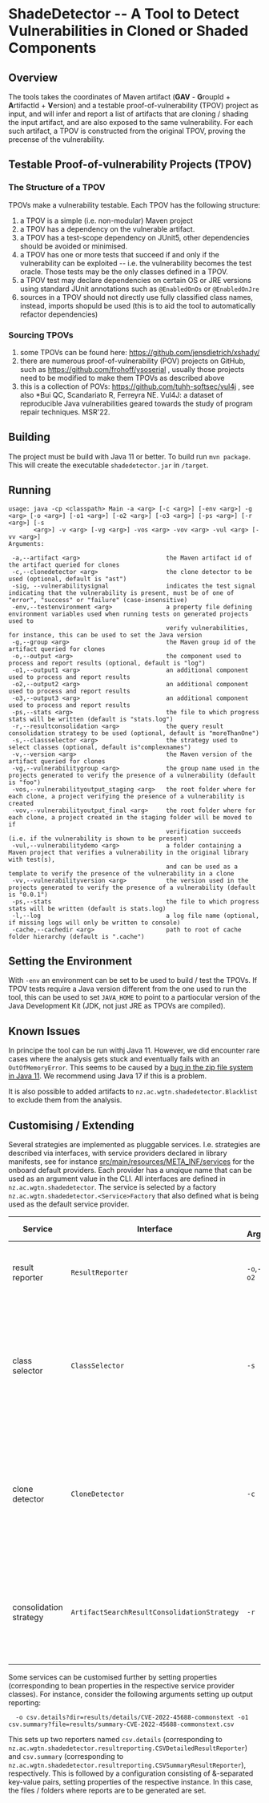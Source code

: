 # ShadeDetector -- A Tool to Detect Vulnerabilities in Cloned or Shaded Components

## Overview 

The tools takes the coordinates of Maven artifact (**GAV** - **G**roupId + **A**rtifactId + **V**ersion) and a testable proof-of-vulnerability (TPOV) project as input, 
and will infer and report a list of artifacts that are cloning / shading the input artifact, and are also exposed to the same vulnerability. For each such artifact,
a TPOV is constructed from the original TPOV, proving the precense of the vulnerability. 

## Testable Proof-of-vulnerability Projects (TPOV)

### The Structure of a TPOV 

TPOVs make a vulnerability testable. Each TPOV has the following structure:

1. a TPOV is a simple (i.e. non-modular) Maven project
2. a TPOV has a dependency on the vulnerable artifact. 
3. a TPOV has a test-scope dependency on JUnit5,  other dependencies should be avoided or minimised.
4. a TPOV has one or more tests that succeed if and only if the vulnerability can be exploited -- i.e. the vulnerability becomes the test oracle. Those tests may be the only classes defined in a TPOV.
5. a TPOV test may declare dependencies on certain OS or JRE versions using standard JUnit annotations such as  `@EnabledOnOs` or `@EnabledOnJre`
6. sources in a TPOV should not directly use fully classified class names, instead, imports shopuld be used (this is to aid the tool to automatically refactor dependencies) 

### Sourcing TPOVs

1. some TPOVs can be found here: https://github.com/jensdietrich/xshady/
2. there are numerous proof-of-vulnerability (POV) projects on GitHub, such as https://github.com/frohoff/ysoserial , usually those projects need to be modified to make them TPOVs as described above
3. this is a collection of POVs: https://github.com/tuhh-softsec/vul4j  , see also *Bui QC, Scandariato R, Ferreyra NE. Vul4J: a dataset of reproducible Java vulnerabilities geared towards the study of program repair techniques. MSR'22.

## Building

The project must be build with Java 11 or better. To build run `mvn package`. This will create the executable `shadedetector.jar` in `/target`.

## Running 

```
usage: java -cp <classpath> Main -a <arg> [-c <arg>] [-env <arg>] -g <arg> [-o <arg>] [-o1 <arg>] [-o2 <arg>] [-o3 <arg>] [-ps <arg>] [-r <arg>] [-s
       <arg>] -v <arg> [-vg <arg>] -vos <arg> -vov <arg> -vul <arg> [-vv <arg>]
Arguments:

 -a,--artifact <arg>                        the Maven artifact id of the artifact queried for clones
 -c,--clonedetector <arg>                   the clone detector to be used (optional, default is "ast")
 -sig, --vulnerabilitysignal                indicates the test signal indicating that the vulnerability is present, must be of one of "error", "success" or "failure" (case-insensitive)
 -env,--testenvironment <arg>               a property file defining environment variables used when running tests on generated projects used to
                                            verify vulnerabilities, for instance, this can be used to set the Java version
 -g,--group <arg>                           the Maven group id of the artifact queried for clones
 -o,--output <arg>                          the component used to process and report results (optional, default is "log")
 -o1,--output1 <arg>                        an additional component used to process and report results
 -o2,--output2 <arg>                        an additional component used to process and report results
 -o3,--output3 <arg>                        an additional component used to process and report results
 -ps,--stats <arg>                          the file to which progress stats will be written (default is "stats.log")
 -r,--resultconsolidation <arg>             the query result consolidation strategy to be used (optional, default is "moreThanOne")
 -s,--classselector <arg>                   the strategy used to select classes (optional, default is"complexnames")
 -v,--version <arg>                         the Maven version of the artifact queried for clones
 -vg,--vulnerabilitygroup <arg>             the group name used in the projects generated to verify the presence of a vulnerability (default is "foo")
 -vos,--vulnerabilityoutput_staging <arg>   the root folder where for each clone, a project verifying the presence of a vulnerability is created
 -vov,--vulnerabilityoutput_final <arg>     the root folder where for each clone, a project created in the staging folder will be moved to if
                                            verification succeeds (i.e. if the vulnerability is shown to be present)
 -vul,--vulnerabilitydemo <arg>             a folder containing a Maven project that verifies a vulnerability in the original library with test(s),
                                            and can be used as a template to verify the presence of the vulnerability in a clone
 -vv,--vulnerabilityversion <arg>           the version used in the projects generated to verify the presence of a vulnerability (default is "0.0.1")
 -ps,--stats                                the file to which progress stats will be written (default is stats.log)
 -l,--log                                   a log file name (optional, if missing logs will only be written to console)
 -cache,--cachedir <arg>                    path to root of cache folder hierarchy (default is ".cache")
```
 
## Setting the Environment

With `-env` an environment can be set to be used to build / test the TPOVs. If TPOV tests require a Java version different from the one used to run the tool, this can be used to set `JAVA_HOME` to point to a partiocular version of the Java Development Kit (JDK, not just JRE as TPOVs are compiled).

## Known Issues

In principe the tool can be run withj Java 11. However, we did encounter rare cases where the analysis gets stuck and eventually fails with an `OutOfMemoryError`. This seems to be caused by a [bug in the zip file system in Java 11](https://bugs.openjdk.org/browse/JDK-7143743). We recommend using Java 17 if this is a problem. 

It is also possible to added artifacts to `nz.ac.wgtn.shadedetector.Blacklist` to exclude them from the analysis. 

## Customising / Extending

Several strategies are implemented as pluggable services. I.e. strategies are described via interfaces, with service providers declared in library manifests, see for instance [src/main/resources/META_INF/services](src/main/resources/META_INF/services) for the onboard default providers. Each provider has a unqique name that can be used as an argument value in the CLI. All interfaces are defined in `nz.ac.wgtn.shadedetector`. The service is selected by a factory `nz.ac.wgtn.shadedetector.<Service>Factory` that also defined what is being used as the default service provider. 

| Service     | Interface   | CLI Argument(s) | Description | Default |
| ----------- | ----------- | -----------     | ----------- |  ----------- |
| result reporter      | `ResultReporter`  | `-o`,`-o1`,`-o2`,`-o2` | consumes analysis results, e.g. to generate reports | report results using standard *log4j* logging |
| class selector       | `ClassSelector`  | `-s` | selects the classes from the input artifact to be used to query Maven for potenial clones | pick 10 classes with the highest number of camel case tokens (i.e. complex class names) |
| clone detector       | `CloneDetector`  | `-c` | the clone detector used to compare two source code files (from the input artifact and a potenial clone) | custom AST-based clone detection that ignores comments and package names in type references | 
| consolidation strategy | `ArtifactSearchResultConsolidationStrategy` | `-r` | the strategy used to consolidate artifact sets obtained by REST queries for a single class into a single set | an artifact must appear in at least two sets | 

Some services can be customised further by setting properties (corresponding to bean properties in the respective service provider classes). For instance, consider the following arguments setting up output reporting:

```
  -o csv.details?dir=results/details/CVE-2022-45688-commonstext -o1 csv.summary?file=results/summary-CVE-2022-45688-commonstext.csv
```

This sets up two reporters named `csv.details` (corresponding to `nz.ac.wgtn.shadedetector.resultreporting.CSVDetailedResultReporter`) and `csv.summary` (corresponding to `nz.ac.wgtn.shadedetector.resultreporting.CSVSummaryResultReporter`), respectively. This is followed by a configuration consisting of &-separated key-value pairs, setting properties of the respective instance. In this case, the files / folders where reports are to be generated are set.

